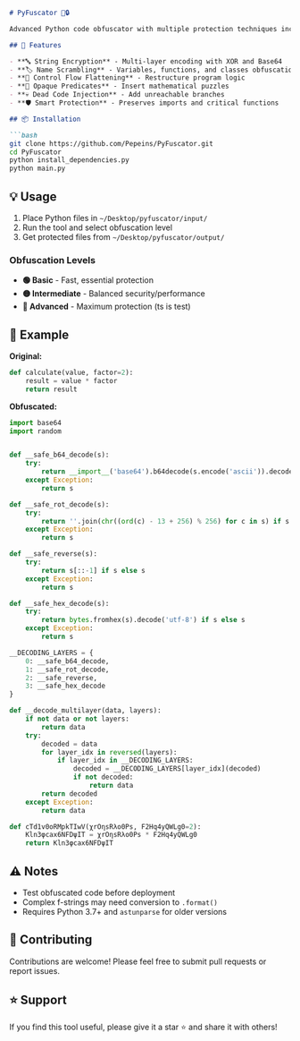 ```markdown
# PyFuscator 🐍🔒

Advanced Python code obfuscator with multiple protection techniques including control flow flattening, string encryption, and smart name scrambling.

## 🚀 Features

- **🔤 String Encryption** - Multi-layer encoding with XOR and Base64
- **🏷️ Name Scrambling** - Variables, functions, and classes obfuscation  
- **🔀 Control Flow Flattening** - Restructure program logic
- **🧩 Opaque Predicates** - Insert mathematical puzzles
- **💀 Dead Code Injection** - Add unreachable branches
- **🛡️ Smart Protection** - Preserves imports and critical functions

## 📦 Installation

```bash
git clone https://github.com/Pepeins/PyFuscator.git
cd PyFuscator
python install_dependencies.py
python main.py
```

## 💡 Usage

1. Place Python files in `~/Desktop/pyfuscator/input/`
2. Run the tool and select obfuscation level
3. Get protected files from `~/Desktop/pyfuscator/output/`

### Obfuscation Levels
- **🟢 Basic** - Fast, essential protection
- **🟡 Intermediate** - Balanced security/performance
- **🔴 Advanced** - Maximum protection (ts is test)

## 📝 Example

**Original:**
```python
def calculate(value, factor=2):
    result = value * factor
    return result
```

**Obfuscated:**
```python
import base64
import random


def __safe_b64_decode(s):
    try:
        return __import__('base64').b64decode(s.encode('ascii')).decode('utf-8') if s else s
    except Exception:
        return s

def __safe_rot_decode(s):
    try:
        return ''.join(chr((ord(c) - 13 + 256) % 256) for c in s) if s else s
    except Exception:
        return s

def __safe_reverse(s):
    try:
        return s[::-1] if s else s
    except Exception:
        return s

def __safe_hex_decode(s):
    try:
        return bytes.fromhex(s).decode('utf-8') if s else s
    except Exception:
        return s

__DECODING_LAYERS = {
    0: __safe_b64_decode,
    1: __safe_rot_decode,
    2: __safe_reverse,
    3: __safe_hex_decode
}

def __decode_multilayer(data, layers):
    if not data or not layers:
        return data
    try:
        decoded = data
        for layer_idx in reversed(layers):
            if layer_idx in __DECODING_LAYERS:
                decoded = __DECODING_LAYERS[layer_idx](decoded)
                if not decoded: 
                    return data
        return decoded
    except Exception:
        return data

def cTd1v0oRMpkTIwV(χrOηsRλo0Ps, F2Hq4yQWLg0=2):
    Kln3φcax6NFDψIT = χrOηsRλo0Ps * F2Hq4yQWLg0
    return Kln3φcax6NFDψIT
```

## ⚠️ Notes

- Test obfuscated code before deployment
- Complex f-strings may need conversion to `.format()`
- Requires Python 3.7+ and `astunparse` for older versions

## 🤝 Contributing

Contributions are welcome! Please feel free to submit pull requests or report issues.

## ⭐ Support

If you find this tool useful, please give it a star ⭐ and share it with others!
```
